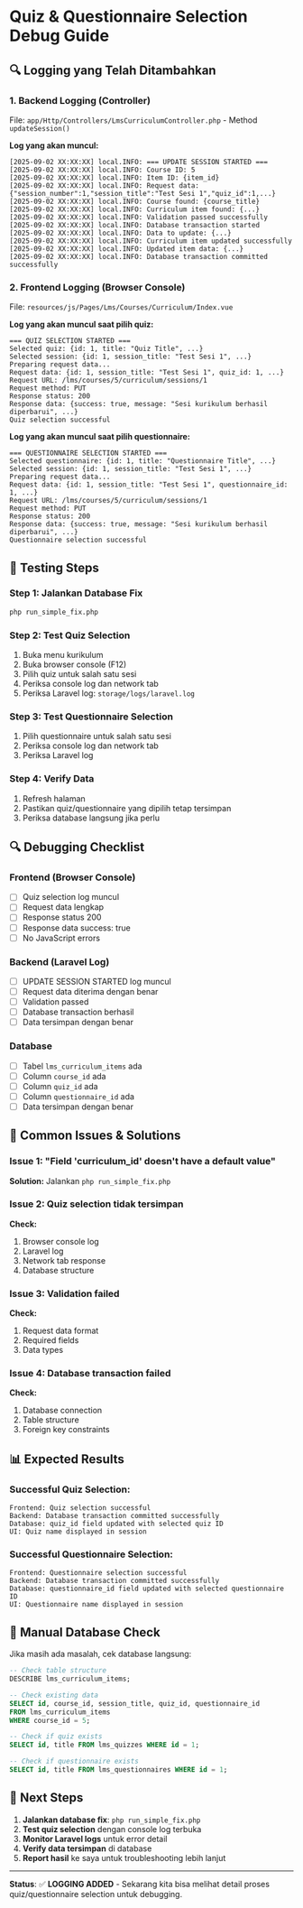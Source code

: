 # Quiz & Questionnaire Selection Debug Guide

## **🔍 Logging yang Telah Ditambahkan**

### **1. Backend Logging (Controller)**
File: `app/Http/Controllers/LmsCurriculumController.php` - Method `updateSession()`

**Log yang akan muncul:**
```
[2025-09-02 XX:XX:XX] local.INFO: === UPDATE SESSION STARTED ===
[2025-09-02 XX:XX:XX] local.INFO: Course ID: 5
[2025-09-02 XX:XX:XX] local.INFO: Item ID: {item_id}
[2025-09-02 XX:XX:XX] local.INFO: Request data: {"session_number":1,"session_title":"Test Sesi 1","quiz_id":1,...}
[2025-09-02 XX:XX:XX] local.INFO: Course found: {course_title}
[2025-09-02 XX:XX:XX] local.INFO: Curriculum item found: {...}
[2025-09-02 XX:XX:XX] local.INFO: Validation passed successfully
[2025-09-02 XX:XX:XX] local.INFO: Database transaction started
[2025-09-02 XX:XX:XX] local.INFO: Data to update: {...}
[2025-09-02 XX:XX:XX] local.INFO: Curriculum item updated successfully
[2025-09-02 XX:XX:XX] local.INFO: Updated item data: {...}
[2025-09-02 XX:XX:XX] local.INFO: Database transaction committed successfully
```

### **2. Frontend Logging (Browser Console)**
File: `resources/js/Pages/Lms/Courses/Curriculum/Index.vue`

**Log yang akan muncul saat pilih quiz:**
```
=== QUIZ SELECTION STARTED ===
Selected quiz: {id: 1, title: "Quiz Title", ...}
Selected session: {id: 1, session_title: "Test Sesi 1", ...}
Preparing request data...
Request data: {id: 1, session_title: "Test Sesi 1", quiz_id: 1, ...}
Request URL: /lms/courses/5/curriculum/sessions/1
Request method: PUT
Response status: 200
Response data: {success: true, message: "Sesi kurikulum berhasil diperbarui", ...}
Quiz selection successful
```

**Log yang akan muncul saat pilih questionnaire:**
```
=== QUESTIONNAIRE SELECTION STARTED ===
Selected questionnaire: {id: 1, title: "Questionnaire Title", ...}
Selected session: {id: 1, session_title: "Test Sesi 1", ...}
Preparing request data...
Request data: {id: 1, session_title: "Test Sesi 1", questionnaire_id: 1, ...}
Request URL: /lms/courses/5/curriculum/sessions/1
Request method: PUT
Response status: 200
Response data: {success: true, message: "Sesi kurikulum berhasil diperbarui", ...}
Questionnaire selection successful
```

## **🧪 Testing Steps**

### **Step 1: Jalankan Database Fix**
```bash
php run_simple_fix.php
```

### **Step 2: Test Quiz Selection**
1. Buka menu kurikulum
2. Buka browser console (F12)
3. Pilih quiz untuk salah satu sesi
4. Periksa console log dan network tab
5. Periksa Laravel log: `storage/logs/laravel.log`

### **Step 3: Test Questionnaire Selection**
1. Pilih questionnaire untuk salah satu sesi
2. Periksa console log dan network tab
3. Periksa Laravel log

### **Step 4: Verify Data**
1. Refresh halaman
2. Pastikan quiz/questionnaire yang dipilih tetap tersimpan
3. Periksa database langsung jika perlu

## **🔍 Debugging Checklist**

### **Frontend (Browser Console)**
- [ ] Quiz selection log muncul
- [ ] Request data lengkap
- [ ] Response status 200
- [ ] Response data success: true
- [ ] No JavaScript errors

### **Backend (Laravel Log)**
- [ ] UPDATE SESSION STARTED log muncul
- [ ] Request data diterima dengan benar
- [ ] Validation passed
- [ ] Database transaction berhasil
- [ ] Data tersimpan dengan benar

### **Database**
- [ ] Tabel `lms_curriculum_items` ada
- [ ] Column `course_id` ada
- [ ] Column `quiz_id` ada
- [ ] Column `questionnaire_id` ada
- [ ] Data tersimpan dengan benar

## **🚨 Common Issues & Solutions**

### **Issue 1: "Field 'curriculum_id' doesn't have a default value"**
**Solution:** Jalankan `php run_simple_fix.php`

### **Issue 2: Quiz selection tidak tersimpan**
**Check:**
1. Browser console log
2. Laravel log
3. Network tab response
4. Database structure

### **Issue 3: Validation failed**
**Check:**
1. Request data format
2. Required fields
3. Data types

### **Issue 4: Database transaction failed**
**Check:**
1. Database connection
2. Table structure
3. Foreign key constraints

## **📊 Expected Results**

### **Successful Quiz Selection:**
```
Frontend: Quiz selection successful
Backend: Database transaction committed successfully
Database: quiz_id field updated with selected quiz ID
UI: Quiz name displayed in session
```

### **Successful Questionnaire Selection:**
```
Frontend: Questionnaire selection successful
Backend: Database transaction committed successfully
Database: questionnaire_id field updated with selected questionnaire ID
UI: Questionnaire name displayed in session
```

## **🔧 Manual Database Check**

Jika masih ada masalah, cek database langsung:

```sql
-- Check table structure
DESCRIBE lms_curriculum_items;

-- Check existing data
SELECT id, course_id, session_title, quiz_id, questionnaire_id 
FROM lms_curriculum_items 
WHERE course_id = 5;

-- Check if quiz exists
SELECT id, title FROM lms_quizzes WHERE id = 1;

-- Check if questionnaire exists
SELECT id, title FROM lms_questionnaires WHERE id = 1;
```

## **📝 Next Steps**

1. **Jalankan database fix**: `php run_simple_fix.php`
2. **Test quiz selection** dengan console log terbuka
3. **Monitor Laravel logs** untuk error detail
4. **Verify data tersimpan** di database
5. **Report hasil** ke saya untuk troubleshooting lebih lanjut

---

**Status**: ✅ **LOGGING ADDED** - Sekarang kita bisa melihat detail proses quiz/questionnaire selection untuk debugging.
